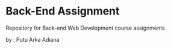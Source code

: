 # Back-End Assignment

Repository for Back-end Web Development course assignments

by : Putu Arka Adiana